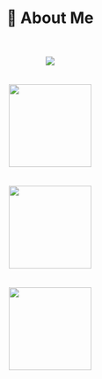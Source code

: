 <div align="center">
    <h1>🍻 About Me</h1>
    <br>
    <br>
  
  <div align="center">
     <a id="statusContent" href="https://discord.com/users/389071682649849868" target="_blank">
        <span id="statusContent"> <img src="https://lanyard-profile-readme.vercel.app/api/389071682649849868"> </span>
     </a>
       <br>
         <br>
           <br>
    <img src = "https://github-profile-trophy.vercel.app/?username=beftlidev&theme=onedark&row=2&column=3" width = "% 100" height = "150px"  />
             <br>
         <br>
           <br>
  <div align = "center">
  <img src = "https://github-readme-stats.vercel.app/api?username=beftlidev&show_icons=true&theme=tokyonight" width = "% 100" height = "150px" />
    <br>
      <br>
      <br>
  <img src = "https://github-readme-stats.vercel.app/api/top-langs/?username=beftlidev&layout=compact&theme=tokyonight" width = "% 100" height = "150px"  />
  </div>
  

